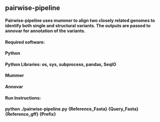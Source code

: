## pairwise-pipeline

#### Pairwise-pipeline uses mummer to align two closely related genomes to identify both single and structural variants. The outputs are passed to annovar for annotation of the variants.

#### Required software:
#### Python
#### Python Libraries: os, sys, subprocess, pandas, SeqIO
#### Mummer
#### Annovar

#### Run Instructions:
#### python ./pairwise-pipeline.py {Reference_Fasta} {Query_Fasta} {Reference_gff} {Prefix}
